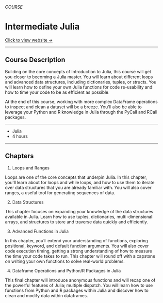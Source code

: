 *COURSE*

# Intermediate Julia

[Click to view website →](https://app.datacamp.com/learn/courses/intermediate-julia)

---

## Course Description

Building on the core concepts of Introduction to Julia, this course will get you closer to becoming a Julia master. You will learn about different loops and advanced data structures, including dictionaries, tuples, or structs. You will learn how to define your own Julia functions for code re-usability and how to time your code to be as efficient as possible.

At the end of this course, working with more complex DataFrame operations to inspect and clean a dataset will be a breeze. You'll also be able to leverage your Python and R knowledge in Julia through the PyCall and RCall packages.

---

- Julia
- 4 hours

---

## Chapters
1. Loops and Ranges

Loops are one of the core concepts that underpin Julia. In this chapter, you'll learn about for loops and while loops, and how to use them to iterate over data structures that you are already familiar with. You will also cover ranges, a useful tool for generating sequences of data.

2. Data Structures

This chapter focuses on expanding your knowledge of the data structures available in Julia. Learn how to use tuples, dictionaries, multi-dimensional arrays, and structures to store and traverse data quickly and efficiently.

3. Advanced Functions in Julia

In this chapter, you’ll extend your understanding of functions, exploring positional, keyword, and default function arguments. You will also cover code execution timing, getting a strong understanding of how to measure the time your code takes to run. This chapter will round off with a capstone on writing your own functions to solve real-world problems.

4. Dataframe Operations and Python/R Packages in Julia

This final chapter will introduce anonymous functions and will recap one of the powerful features of Julia; multiple dispatch. You will learn how to use functions from Python and R packages within Julia and discover how to clean and modify data within dataframes.
